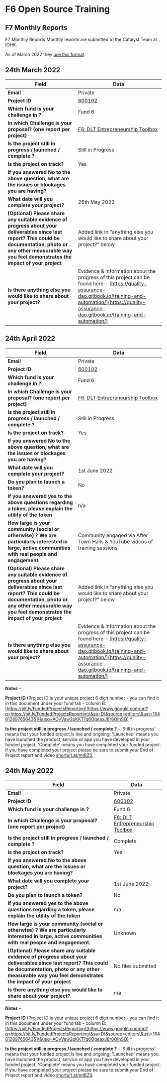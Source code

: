 # F6 Open Source Training

## F7 Monthly Reports

F7 Monthly Reports Monthly reports are submitted to the Catalyst Team at IOHK.

As of March 2022 they [use this format](https://docs.google.com/forms/d/e/1FAIpQLSdS6wAzKdSR1mAwCHP0EkVqOVlszvU5E45B0G2-0HmjO6qgbA/viewform).

## 24th March 2022

| Field                                                                                                                                                                                                                    | Data                                                                                                                                                                                                                 |
| ------------------------------------------------------------------------------------------------------------------------------------------------------------------------------------------------------------------------ | -------------------------------------------------------------------------------------------------------------------------------------------------------------------------------------------------------------------- |
| **Email**                                                                                                                                                                                                                | Private                                                                                                                                                                                                              |
| **Project ID**                                                                                                                                                                                                           | [600102](https://docs.google.com/spreadsheets/d/1bfnWFa94Y7Zj0G7dtpo9W1nAYGovJbswipxiHT4UE3g/edit#gid=977996080\&range=B107)                                                                                         |
| **Which fund is your challenge in ?**                                                                                                                                                                                    | Fund 6                                                                                                                                                                                                               |
| **In which Challenge is your proposal? (one report per project)**                                                                                                                                                        | [F6: DLT Entrepreneurship Toolbox](https://cardano.ideascale.com/c/campaigns/26113/stage/all/ideas/unspecified)                                                                                                      |
| **Is the project still in progress / launched / complete ?**                                                                                                                                                             | Still in Progress                                                                                                                                                                                                    |
| **Is the project on track?**                                                                                                                                                                                             | Yes                                                                                                                                                                                                                  |
| **If you answered No to the above question, what are the issues or blockages you are having?**                                                                                                                           |                                                                                                                                                                                                                      |
| **What date will you complete your project?**                                                                                                                                                                            | 26th May 2022                                                                                                                                                                                                        |
| **(Optional) Please share any suitable evidence of progress about your deliverables since last report? This could be documentation, photo or any other measurable way you feel demonstrates the impact of your project** | Added link in "anything else you would like to share about your project?" below                                                                                                                                      |
| **Is there anything else you would like to share about your project?**                                                                                                                                                   | Evidence & information about the progress of this project can be found here - [https://quality-assurance-dao.gitbook.io/training-and-automation/](https://quality-assurance-dao.gitbook.io/training-and-automation/) |

## 24th April 2022

| Field                                                                                                                                                                                                                    | Data                                                                                                                                                                                                                 |
| ------------------------------------------------------------------------------------------------------------------------------------------------------------------------------------------------------------------------ | -------------------------------------------------------------------------------------------------------------------------------------------------------------------------------------------------------------------- |
| **Email**                                                                                                                                                                                                                | Private                                                                                                                                                                                                              |
| **Project ID**                                                                                                                                                                                                           | [600102](https://docs.google.com/spreadsheets/d/1bfnWFa94Y7Zj0G7dtpo9W1nAYGovJbswipxiHT4UE3g/edit#gid=977996080\&range=B107)                                                                                         |
| **Which fund is your challenge in ?**                                                                                                                                                                                    | Fund 6                                                                                                                                                                                                               |
| **In which Challenge is your proposal? (one report per project)**                                                                                                                                                        | [F6: DLT Entrepreneurship Toolbox](https://cardano.ideascale.com/c/campaigns/26113/stage/all/ideas/unspecified)                                                                                                      |
| **Is the project still in progress / launched / complete ?**                                                                                                                                                             | Still in Progress                                                                                                                                                                                                    |
| **Is the project on track?**                                                                                                                                                                                             | Yes                                                                                                                                                                                                                  |
| **If you answered No to the above question, what are the issues or blockages you are having?**                                                                                                                           |                                                                                                                                                                                                                      |
| **What date will you complete your project?**                                                                                                                                                                            | 1st June 2022                                                                                                                                                                                                        |
| **Do you plan to launch a token?**                                                                                                                                                                                       | No                                                                                                                                                                                                                   |
| **If you answered yes to the above questions regarding a token, please explain the utility of the token**                                                                                                                | n/a                                                                                                                                                                                                                  |
| **How large is your community (social or otherwise) ? We are particularly interested in large, active communities with real people and engagement.**                                                                     | Community engaged via After Town Halls & YouTube videos of training sessions                                                                                                                                         |
| **(Optional) Please share any suitable evidence of progress about your deliverables since last report? This could be documentation, photo or any other measurable way you feel demonstrates the impact of your project** | Added link in "anything else you would like to share about your project?" below                                                                                                                                      |
| **Is there anything else you would like to share about your project?**                                                                                                                                                   | Evidence & information about the progress of this project can be found here - [https://quality-assurance-dao.gitbook.io/training-and-automation/](https://quality-assurance-dao.gitbook.io/training-and-automation/) |

**Notes -**

**Project ID** (Project ID is your unique project 6 digit number - you can find it in this document under your fund tab - column B: [https://bit.ly/FundedProjectsReporting](https://www.google.com/url?q=https://bit.ly/FundedProjectsReporting\&sa=D\&source=editors\&ust=1648128976564351\&usg=AOvVaw2pKKT7q6OqeaxJ8r8OIhSQ) \*

**Is the project still in progress / launched / complete ?** - 'Still in progress' means that your funded project is live and ongoing, 'Launched' means you have launched the product, service or app you have developed in your funded project, 'Complete' means you have completed your funded project. If you have completed your project please be sure to submit your End of Project report and video [shorturl.at/mtBZ0](https://www.google.com/url?q=http://shorturl.at/mtBZ0\&sa=D\&source=editors\&ust=1648129856836889\&usg=AOvVaw1q0I6GOqSIqY5MnEXoX1Qx).

## 24th May 2022

| Field                                                                                                                                                                                                                    | Data                                                                                                                         |
| ------------------------------------------------------------------------------------------------------------------------------------------------------------------------------------------------------------------------ | ---------------------------------------------------------------------------------------------------------------------------- |
| **Email**                                                                                                                                                                                                                | Private                                                                                                                      |
| **Project ID**                                                                                                                                                                                                           | [600102](https://docs.google.com/spreadsheets/d/1bfnWFa94Y7Zj0G7dtpo9W1nAYGovJbswipxiHT4UE3g/edit#gid=977996080\&range=B107) |
| **Which fund is your challenge in ?**                                                                                                                                                                                    | Fund 6                                                                                                                       |
| **In which Challenge is your proposal? (one report per project)**                                                                                                                                                        | [F6: DLT Entrepreneurship Toolbox](https://cardano.ideascale.com/c/campaigns/26113/stage/all/ideas/unspecified)              |
| **Is the project still in progress / launched / complete ?**                                                                                                                                                             | Complete                                                                                                                     |
| **Is the project on track?**                                                                                                                                                                                             | Yes                                                                                                                          |
| **If you answered No to the above question, what are the issues or blockages you are having?**                                                                                                                           |                                                                                                                              |
| **What date will you complete your project?**                                                                                                                                                                            | 1st June 2022                                                                                                                |
| **Do you plan to launch a token?**                                                                                                                                                                                       | No                                                                                                                           |
| **If you answered yes to the above questions regarding a token, please explain the utility of the token**                                                                                                                | n/a                                                                                                                          |
| **How large is your community (social or otherwise) ? We are particularly interested in large, active communities with real people and engagement.**                                                                     | Unknown                                                                                                                      |
| **(Optional) Please share any suitable evidence of progress about your deliverables since last report? This could be documentation, photo or any other measurable way you feel demonstrates the impact of your project** | No files submitted                                                                                                           |
| **Is there anything else you would like to share about your project?**                                                                                                                                                   | n/a                                                                                                                          |

**Notes -**

**Project ID** (Project ID is your unique project 6 digit number - you can find it in this document under your fund tab - column B: [https://bit.ly/FundedProjectsReporting](https://www.google.com/url?q=https://bit.ly/FundedProjectsReporting\&sa=D\&source=editors\&ust=1648128976564351\&usg=AOvVaw2pKKT7q6OqeaxJ8r8OIhSQ) \*

**Is the project still in progress / launched / complete ?** - 'Still in progress' means that your funded project is live and ongoing, 'Launched' means you have launched the product, service or app you have developed in your funded project, 'Complete' means you have completed your funded project. If you have completed your project please be sure to submit your End of Project report and video [shorturl.at/mtBZ0](https://www.google.com/url?q=http://shorturl.at/mtBZ0\&sa=D\&source=editors\&ust=1648129856836889\&usg=AOvVaw1q0I6GOqSIqY5MnEXoX1Qx).

